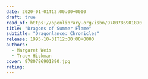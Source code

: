 ```yaml
---
date: 2020-01-01T12:00:00+0000
draft: true
read_of: https://openlibrary.org/isbn/9780786901890
title: "Dragons of Summer Flame"
subtitle: "Dragonlance: Chronicles"
release: 1995-10-31T12:00:00+0000
authors:
  - Margaret Weis
  - Tracy Hickman
cover: 9780786901890.jpg
rating:
---
```

